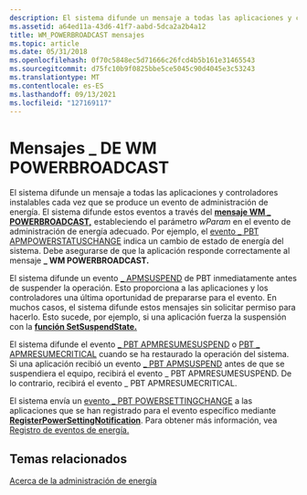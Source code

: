 ```yaml
---
description: El sistema difunde un mensaje a todas las aplicaciones y controladores instalables cada vez que se produce un evento de administración de energía.
ms.assetid: a64ed11a-43d6-41f7-aabd-5dca2a2b4a12
title: WM_POWERBROADCAST mensajes
ms.topic: article
ms.date: 05/31/2018
ms.openlocfilehash: 0f70c5848ec5d71666c26fcd4b5b161e31465543
ms.sourcegitcommit: d75fc10b9f0825bbe5ce5045c90d4045e3c53243
ms.translationtype: MT
ms.contentlocale: es-ES
ms.lasthandoff: 09/13/2021
ms.locfileid: "127169117"
---
```

# <a name="wm_powerbroadcast-messages"></a>Mensajes \_ DE WM POWERBROADCAST

El sistema difunde un mensaje a todas las aplicaciones y controladores instalables cada vez que se produce un evento de administración de energía. El sistema difunde estos eventos a través del [**mensaje WM \_ POWERBROADCAST,**](wm-powerbroadcast.md) estableciendo el parámetro *wParam* en el evento de administración de energía adecuado. Por ejemplo, el [evento \_ PBT APMPOWERSTATUSCHANGE](pbt-apmpowerstatuschange.md) indica un cambio de estado de energía del sistema. Debe asegurarse de que la aplicación responde correctamente al mensaje **\_ WM POWERBROADCAST.**

El sistema difunde un evento [ \_ APMSUSPEND](pbt-apmsuspend.md) de PBT inmediatamente antes de suspender la operación. Esto proporciona a las aplicaciones y los controladores una última oportunidad de prepararse para el evento. En muchos casos, el sistema difunde estos mensajes sin solicitar permiso para hacerlo. Esto sucede, por ejemplo, si una aplicación fuerza la suspensión con la [**función SetSuspendState.**](/windows/desktop/api/PowrProf/nf-powrprof-setsuspendstate)

El sistema difunde el evento [ \_ PBT APMRESUMESUSPEND](pbt-apmresumesuspend.md) o [PBT \_ APMRESUMECRITICAL](pbt-apmresumecritical.md) cuando se ha restaurado la operación del sistema. Si una aplicación recibió un evento [ \_ PBT APMSUSPEND](pbt-apmsuspend.md) antes de que se suspendiera el equipo, recibirá el evento \_ PBT APMRESUMESUSPEND. De lo contrario, recibirá el evento \_ PBT APMRESUMECRITICAL.

El sistema envía un [evento \_ PBT POWERSETTINGCHANGE](pbt-powersettingchange.md) a las aplicaciones que se han registrado para el evento específico mediante [**RegisterPowerSettingNotification**](/windows/desktop/api/WinUser/nf-winuser-registerpowersettingnotification). Para obtener más información, vea [Registro de eventos de energía.](registering-for-power-events.md)

## <a name="related-topics"></a>Temas relacionados

<dl> <dt>

[Acerca de la administración de energía](about-power-management.md)
</dt> </dl>

 

 



